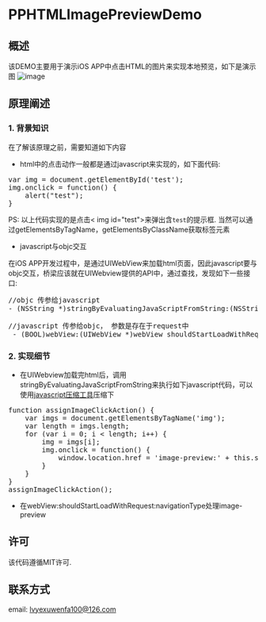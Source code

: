 # PPHTMLImagePreviewDemo

## 概述
该DEMO主要用于演示iOS APP中点击HTML的图片来实现本地预览，如下是演示图
![image](https://github.com/smallmuou/PPHTMLImagePreviewDemo/blob/master/PPHTMLImagePreviewDemo.gif)

## 原理阐述
### 1. 背景知识
在了解该原理之前，需要知道如下内容

* html中的点击动作一般都是通过javascript来实现的，如下面代码:
<pre>
var img = document.getElementById('test');
img.onclick = function() {
	alert("test");
}
</pre>
PS: 以上代码实现的是点击< img id="test">来弹出含`test`的提示框. 当然可以通过getElementsByTagName，getElementsByClassName获取标签元素

* javascript与objc交互

在iOS APP开发过程中，是通过UIWebView来加载html页面，因此javascript要与objc交互，桥梁应该就在UIWebview提供的API中，通过查找，发现如下一些接口:
<pre>
//objc 传参给javascript
- (NSString *)stringByEvaluatingJavaScriptFromString:(NSString *)script;

//javascript 传参给objc， 参数是存在于request中
 - (BOOL)webView:(UIWebView *)webView shouldStartLoadWithRequest:(NSURLRequest *)request navigationType:(UIWebViewNavigationType)navigationType;
</pre>

### 2. 实现细节
* 在UIWebview加载完html后，调用stringByEvaluatingJavaScriptFromString来执行如下javascript代码，可以使用[javascript压缩工具](http://tool.lu/js/)压缩下
<pre>
function assignImageClickAction() {
	var imgs = document.getElementsByTagName('img');
	var length = imgs.length;
	for (var i = 0; i < length; i++) {
		img = imgs[i];
		img.onclick = function() {
			window.location.href = 'image-preview:' + this.src
		}
	}
}
assignImageClickAction();
</pre>

* 在webView:shouldStartLoadWithRequest:navigationType处理image-preview

## 许可
该代码遵循MIT许可.

## 联系方式
email: lvyexuwenfa100@126.com